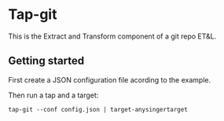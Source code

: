 <!--
SPDX-FileCopyrightText: 2022 Fluid Attacks <development@fluidattacks.com>

SPDX-License-Identifier: MPL-2.0
-->

# Tap-git

This is the Extract and Transform component of a git repo ET&L.

## Getting started

First create a JSON configuration file acording to the example.

Then run a tap and a target:

```
tap-git --conf config.json | target-anysingertarget
```
